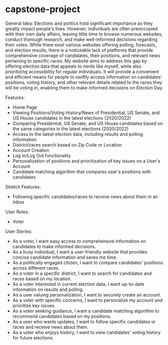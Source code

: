 # capstone-project

General Idea: Elections and politics hold significant importance as they greatly impact people's lives. However, individuals are often preoccupied with their own daily affairs, leaving little time to browse numerous websites, conduct thorough research, and make well-informed decisions regarding their votes. While there exist various websites offering polling, forecasts, and election results, there is a noticeable lack of platforms that provide comprehensive coverage of candidates, their positions, and relevant news pertaining to specific races. My website aims to address this gap by offering election data that appeals to nerds like myself, while also prioritizing accessibility for regular individuals. It will provide a convenient and efficient means for people to swiftly access information on candidates' positions, voting history, and other relevant details related to the races they will be voting in, enabling them to make informed decisions on Election Day.

Features:
- Home Page
- Viewing Positions/Voting History/News of Presidential, US Senate, and US House candidates in the latest elections (2020/2022)
- Comparing Presidential, US Senate, and US House candidates based on the same categories in the latest elections (2020/2022)
- Access to the latest election data, including results and polling information
- District/races search based on Zip Code or Location
- Account Creation
- Log In/Log Out functionality
- Personalization of positions and prioritization of key issues on a User's Account
- Candidate matching algorithm that compares user's positions with candidates

Stretch Features:
- Following specific candidates/races to receive news about them in an Inbox

User Roles:
- Voter

User Stories:
- As a voter, I want easy access to comprehensive information on candidates to make informed decisions.
- As a busy individual, I want a user-friendly website that provides concise candidate information and saves me time.
- As a politically engaged citizen, I want to compare candidates' positions across different races.
- As a voter in a specific district, I want to search for candidates and races based on my location.
- As a voter interested in current election data, I want up-to-date information on results and polling.
- As a user valuing personalization, I want to securely create an account.
- As a voter with specific concerns, I want to personalize my account and prioritize key issues.
- As a voter seeking guidance, I want a candidate matching algorithm to recommend candidates based on my positions.
- As a user who wants updates, I want to follow specific candidates or races and receive news about them.
- As a voter who enjoys history, I want to view candidates' voting history for future elections.
